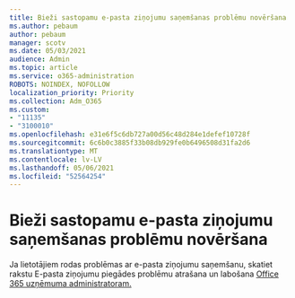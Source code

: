 ```yaml
---
title: Bieži sastopamu e-pasta ziņojumu saņemšanas problēmu novēršana
ms.author: pebaum
author: pebaum
manager: scotv
ms.date: 05/03/2021
audience: Admin
ms.topic: article
ms.service: o365-administration
ROBOTS: NOINDEX, NOFOLLOW
localization_priority: Priority
ms.collection: Adm_O365
ms.custom:
- "11135"
- "3100010"
ms.openlocfilehash: e31e6f5c6db727a00d56c48d284e1defef10728f
ms.sourcegitcommit: 6c6b0c3885f33b08db929fe0b6496508d31fa2d6
ms.translationtype: MT
ms.contentlocale: lv-LV
ms.lasthandoff: 05/06/2021
ms.locfileid: "52564254"
---
```

# <a name="troubleshooting-common-email-receiving-issues"></a>Bieži sastopamu e-pasta ziņojumu saņemšanas problēmu novēršana

Ja lietotājiem rodas problēmas ar e-pasta ziņojumu saņemšanu, skatiet rakstu E-pasta ziņojumu piegādes problēmu atrašana un labošana [Office 365 uzņēmuma administratoram.](https://docs.microsoft.com/exchange/troubleshoot/email-delivery/email-delivery-issues)